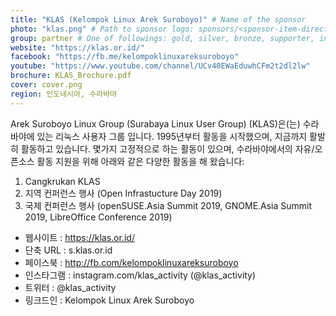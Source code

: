 ```yaml
---
title: "KLAS (Kelompok Linux Arek Suroboyo)" # Name of the sponsor
photo: "klas.png" # Path to sponsor logo: sponsors/<sponsor-item-directory>/logo.png
group: partner # One of followings: gold, silver, bronze, supporter, infra, record, videoi18n, swag
website: "https://klas.or.id/"
facebook: "https://fb.me/kelompoklinuxareksuroboyo"
youtube: "https://www.youtube.com/channel/UCv40EWaEduwhCFm2t2dl2lw"
brochure: KLAS_Brochure.pdf
cover: cover.png
region: 인도네시아, 수라바야
---
```


Arek Suroboyo Linux Group (Surabaya Linux User Group) (KLAS)은(는) 수라바야에 있는 리눅스 사용자 그룹 입니다. 1995년부터 활동을 시작했으며, 지금까지 활발히 활동하고 있습니다. 
몇가지 고정적으로 하는 활동이 있으며, 수라바야에서의 자유/오픈소스 활동 지원을 위해 아래와 같은 다양한 활동을 해 왔습니다:

1. Cangkrukan KLAS
2. 지역 컨퍼런스 행사 (Open Infrastucture Day 2019)
3. 국제 컨퍼런스 행사 (openSUSE.Asia Summit 2019, GNOME.Asia Summit 2019, LibreOffice Conference 2019)

- 웹사이트 : https://klas.or.id/
- 단축 URL : s.klas.or.id
- 페이스북 : http://fb.com/kelompoklinuxareksuroboyo
- 인스타그램 : instagram.com/klas_activity (@klas_activity)
- 트위터 : @klas_activity
- 링크드인 : Kelompok Linux Arek Suroboyo